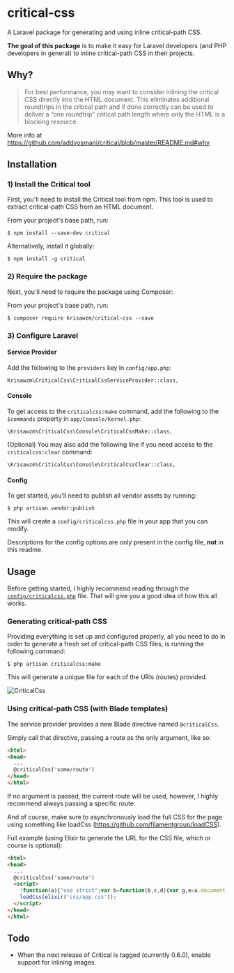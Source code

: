 # critical-css

A Laravel package for generating and using inline critical-path CSS.

**The goal of this package** is to make it easy for Laravel developers (and PHP developers in general) to inline critical-path CSS in their projects.

## Why?

> For best performance, you may want to consider inlining the critical CSS directly into the HTML document. This eliminates additional roundtrips in the critical path and if done correctly can be used to deliver a “one roundtrip” critical path length where only the HTML is a blocking resource.

More info at https://github.com/addyosmani/critical/blob/master/README.md#why

## Installation

### 1) Install the Critical tool

First, you'll need to install the Critical tool from npm. This tool is used to extract critical-path CSS from an HTML document.

From your project's base path, run:

    $ npm install --save-dev critical

Alternatively, install it globally:

    $ npm install -g critical

### 2) Require the package

Next, you'll need to require the package using Composer:

From your project's base path, run:

    $ composer require krisawzm/critical-css --save

### 3) Configure Laravel

#### Service Provider

Add the following to the `providers` key in `config/app.php`:

    Krisawzm\CriticalCss\CriticalCssServiceProvider::class,

#### Console

To get access to the `criticalcss:make` command, add the following to the `$commands` property in `app/Console/Kernel.php`:

    \Krisawzm\CriticalCss\Console\CriticalCssMake::class,

(Optional) You may also add the following line if you need access to the `criticalcss:clear` command:

    \Krisawzm\CriticalCss\Console\CriticalCssClear::class,

#### Config

To get started, you'll need to publish all vendor assets by running:

    $ php artisan vendor:publish

This will create a `config/criticalcss.php` file in your app that you can modify.

Descriptions for the config options are only present in the config file, **not** in this readme.

## Usage

Before getting started, I highly recommend reading through the [`config/criticalcss.php`](src/config/criticalcss.php) file. That will give you a good idea of how this all works.

### Generating critical-path CSS

Providing everything is set up and configured properly, all you need to do in order to generate a fresh set of critical-path CSS files, is running the following command:

    $ php artisan criticalcss:make

This will generate a unique file for each of the URIs (routes) provided.

![CriticalCss](https://i.imgur.com/ZIGgtAz.gif)

### Using critical-path CSS (with Blade templates)

The service provider provides a new Blade directive named `@criticalCss`.

Simply call that directive, passing a route as the only argument, like so:

``` html
<html>
<head>
  ...
  @criticalCss('some/route')
</head>
</html>
```

If no argument is passed, the current route will be used, however, I highly recommend always passing a specific route.

And of course, make sure to asynchronously load the full CSS for the page using something like loadCss (https://github.com/filamentgroup/loadCSS).

Full example (using Elixir to generate the URL for the CSS file, which or course is optional):

``` html
<html>
<head>
  ...
  @criticalCss('some/route')
  <script>
    !function(a){"use strict";var b=function(b,c,d){var g,e=a.document,f=e.createElement("link");if(c)g=c;else{var h=(e.body||e.getElementsByTagName("head")[0]).childNodes;g=h[h.length-1]}var i=e.styleSheets;f.rel="stylesheet",f.href=b,f.media="only x",g.parentNode.insertBefore(f,c?g:g.nextSibling);var j=function(a){for(var b=f.href,c=i.length;c--;)if(i[c].href===b)return a();setTimeout(function(){j(a)})};return f.onloadcssdefined=j,j(function(){f.media=d||"all"}),f};"undefined"!=typeof module?module.exports=b:a.loadCSS=b}("undefined"!=typeof global?global:this);
    loadCss(elixir('css/app.css'));
  </script>
</head>
</html>
```

## Todo

- When the next release of Critical is tagged (currently 0.6.0), enable support for inlining images.
